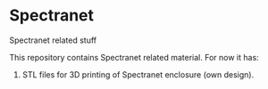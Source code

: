 # Spectranet
Spectranet related stuff

This repository contains Spectranet related material. For now it has:

1.  STL files for 3D printing of Spectranet enclosure (own design).
